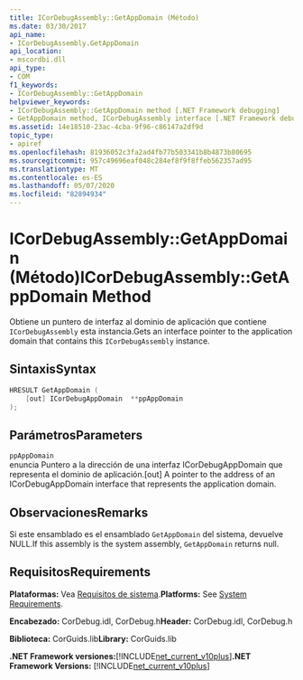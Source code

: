 ```yaml
---
title: ICorDebugAssembly::GetAppDomain (Método)
ms.date: 03/30/2017
api_name:
- ICorDebugAssembly.GetAppDomain
api_location:
- mscordbi.dll
api_type:
- COM
f1_keywords:
- ICorDebugAssembly::GetAppDomain
helpviewer_keywords:
- ICorDebugAssembly::GetAppDomain method [.NET Framework debugging]
- GetAppDomain method, ICorDebugAssembly interface [.NET Framework debugging]
ms.assetid: 14e18510-23ac-4cba-9f96-c86147a2df9d
topic_type:
- apiref
ms.openlocfilehash: 81936052c3fa2ad4fb77b503341b8b4873b80695
ms.sourcegitcommit: 957c49696eaf048c284ef8f9f8ffeb562357ad95
ms.translationtype: MT
ms.contentlocale: es-ES
ms.lasthandoff: 05/07/2020
ms.locfileid: "82894934"
---
```

# <a name="icordebugassemblygetappdomain-method"></a><span data-ttu-id="9a039-102">ICorDebugAssembly::GetAppDomain (Método)</span><span class="sxs-lookup"><span data-stu-id="9a039-102">ICorDebugAssembly::GetAppDomain Method</span></span>
<span data-ttu-id="9a039-103">Obtiene un puntero de interfaz al dominio de aplicación que contiene `ICorDebugAssembly` esta instancia.</span><span class="sxs-lookup"><span data-stu-id="9a039-103">Gets an interface pointer to the application domain that contains this `ICorDebugAssembly` instance.</span></span>  
  
## <a name="syntax"></a><span data-ttu-id="9a039-104">Sintaxis</span><span class="sxs-lookup"><span data-stu-id="9a039-104">Syntax</span></span>  
  
```cpp  
HRESULT GetAppDomain (  
    [out] ICorDebugAppDomain  **ppAppDomain  
);  
```  
  
## <a name="parameters"></a><span data-ttu-id="9a039-105">Parámetros</span><span class="sxs-lookup"><span data-stu-id="9a039-105">Parameters</span></span>  
 `ppAppDomain`  
 <span data-ttu-id="9a039-106">enuncia Puntero a la dirección de una interfaz ICorDebugAppDomain que representa el dominio de aplicación.</span><span class="sxs-lookup"><span data-stu-id="9a039-106">[out] A pointer to the address of an ICorDebugAppDomain interface that represents the application domain.</span></span>  
  
## <a name="remarks"></a><span data-ttu-id="9a039-107">Observaciones</span><span class="sxs-lookup"><span data-stu-id="9a039-107">Remarks</span></span>  
 <span data-ttu-id="9a039-108">Si este ensamblado es el ensamblado `GetAppDomain` del sistema, devuelve NULL.</span><span class="sxs-lookup"><span data-stu-id="9a039-108">If this assembly is the system assembly, `GetAppDomain` returns null.</span></span>  
  
## <a name="requirements"></a><span data-ttu-id="9a039-109">Requisitos</span><span class="sxs-lookup"><span data-stu-id="9a039-109">Requirements</span></span>  
 <span data-ttu-id="9a039-110">**Plataformas:** Vea [Requisitos de sistema](../../get-started/system-requirements.md).</span><span class="sxs-lookup"><span data-stu-id="9a039-110">**Platforms:** See [System Requirements](../../get-started/system-requirements.md).</span></span>  
  
 <span data-ttu-id="9a039-111">**Encabezado:** CorDebug.idl, CorDebug.h</span><span class="sxs-lookup"><span data-stu-id="9a039-111">**Header:** CorDebug.idl, CorDebug.h</span></span>  
  
 <span data-ttu-id="9a039-112">**Biblioteca:** CorGuids.lib</span><span class="sxs-lookup"><span data-stu-id="9a039-112">**Library:** CorGuids.lib</span></span>  
  
 <span data-ttu-id="9a039-113">**.NET Framework versiones:**[!INCLUDE[net_current_v10plus](../../../../includes/net-current-v10plus-md.md)]</span><span class="sxs-lookup"><span data-stu-id="9a039-113">**.NET Framework Versions:** [!INCLUDE[net_current_v10plus](../../../../includes/net-current-v10plus-md.md)]</span></span>
